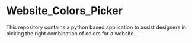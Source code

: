 # Website_Colors_Picker
This repository contains a python based application to assist designers in picking the right combination of colors for a website.
